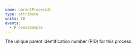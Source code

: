 ```yaml
---
name: parentProcessId
type: attribute
units: ID
events:
  - ProcessSample
---
```


The unique parent identification number (PID) for this process.